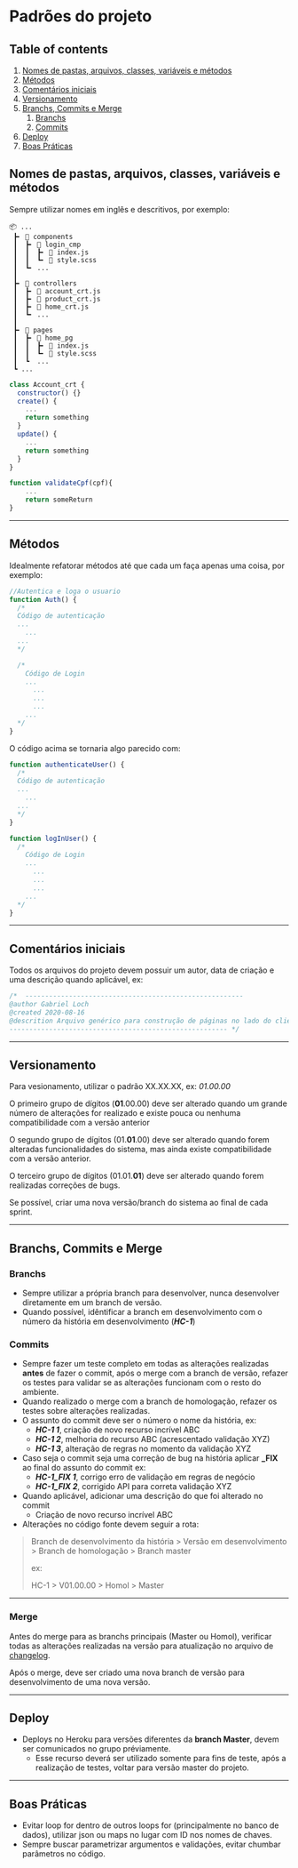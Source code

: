 # Padrões do projeto

## Table of contents
1. [Nomes de pastas, arquivos, classes, variáveis e métodos](#Nomes-de-pastas,-arquivos,-classes,-variáveis-e-métodos)
2. [Métodos](#Métodos)
3. [Comentários iniciais](#Comentários-iniciais)
4. [Versionamento](#Versionamento)
5. [Branchs, Commits e Merge](#Branchs,-Commits-e-Merge)
    1. [Branchs](#Branchs)
    2. [Commits](#Commits)
6. [Deploy](#Deploy)
7. [Boas Práticas](#Boas-Práticas)

## Nomes de pastas, arquivos, classes, variáveis e métodos

Sempre utilizar nomes em inglês e descritivos, por exemplo:

```
📦 ...
 ┣╸ 📂 components
 ┃  ┣╸ 📂 login_cmp
 ┃  ┃  ┣╸ 📜 index.js
 ┃  ┃  ┗╸ 📜 style.scss
 ┃  ┗╸ ...
 ┃
 ┣╸ 📂 controllers
 ┃  ┣╸ 📜 account_crt.js
 ┃  ┣╸ 📜 product_crt.js
 ┃  ┣╸ 📜 home_crt.js
 ┃  ┗╸ ...
 ┃
 ┣╸ 📂 pages
 ┃  ┣╸ 📂 home_pg
 ┃  ┃  ┣╸ 📜 index.js
 ┃  ┃  ┗╸ 📜 style.scss
 ┃  ┗  ...
 ┗ ...
```

```javascript
class Account_crt {
  constructor() {}
  create() {
    ...
    return something
  }
  update() {
    ...
    return something
  }
}
```

```javascript
function validateCpf(cpf){
    ...
    return someReturn
}
```

---


## Métodos

Idealmente refatorar métodos até que cada um faça apenas uma coisa, por exemplo:

```javascript
//Autentica e loga o usuario
function Auth() {
  /*
  Código de autenticação
  ...
    ...
  ...
  */

  /*
    Código de Login
    ...
      ...
      ...
      ...
    ...
  */
}
```

O código acima se tornaria algo parecido com:

```javascript
function authenticateUser() {
  /*
  Código de autenticação
  ...
    ...
  ...
  */
}

function logInUser() {
  /*
    Código de Login
    ...
      ...
      ...
      ...
    ...
  */
}
```


---

## Comentários iniciais

Todos os arquivos do projeto devem possuir um autor, data de criação e uma descrição quando aplicável, ex:

```javascript
/*  ------------------------------------------------------- 
@author Gabriel Loch
@created 2020-08-16
@descrition Arquivo genérico para construção de páginas no lado do cliente, não deve ser utilizado como roda direta.
------------------------------------------------------- */
```

---

## Versionamento

Para vesionamento, utilizar o padrão XX.XX.XX, ex: _01.00.00_

O primeiro grupo de dígitos (**01**.00.00) deve ser alterado quando um grande número de alterações for realizado e existe pouca ou nenhuma compatibilidade com a versão anterior

O segundo grupo de dígitos (01.**01**.00) deve ser alterado quando forem alteradas funcionalidades do sistema, mas ainda existe compatibilidade com a versão anterior.

O terceiro grupo de dígitos (01.01.**01**) deve ser alterado quando forem realizadas correções de bugs.

Se possível, criar uma nova versão/branch do sistema ao final de cada sprint.

---

## Branchs, Commits e Merge

### Branchs

- Sempre utilizar a própria branch para desenvolver, nunca desenvolver diretamente em um branch de versão.
- Quando possível, idêntificar a branch em desenvolvimento com o número da história em desenvolvimento (_**HC-1**_)

### Commits

- Sempre fazer um teste completo em todas as alterações realizadas **antes** de fazer o commit, após o merge com a branch de versão, refazer os testes para validar se as alterações funcionam com o resto do ambiente.
- Quando realizado o merge com a branch de homologação, refazer os testes sobre alterações realizadas.
- O assunto do commit deve ser o número o nome da história, ex: 
    - _**HC-1 1**_, criação de novo recurso incrível ABC
    - _**HC-1 2**_, melhoria do recurso ABC (acrescentado validação XYZ)
    - _**HC-1 3**_, alteração de regras no momento da validação XYZ
- Caso seja o commit seja uma correção de bug na história aplicar **\_FIX** ao final do assunto do commit ex: 
    - _**HC-1_FIX 1**_, corrigo erro de validação em regras de negócio
    - _**HC-1_FIX 2**_, corrigido API para correta validação XYZ
- Quando aplicável, adicionar uma descrição do que foi alterado no commit
    - Criação de novo recurso incrível ABC
- Alterações no código fonte devem seguir a rota:
> Branch de desenvolvimento da história > Versão em desenvolvimento > Branch de homologação > Branch master
> 
> ex:
> 
> HC-1 > V01.00.00 > Homol > Master

---

### Merge

Antes do merge para as branchs principais (Master ou Homol), verificar todas as alterações realizadas na versão para atualização no arquivo de [changelog](./changelog.md).

Após o merge, deve ser criado uma nova branch de versão para desenvolvimento de uma nova versão.

---

## Deploy
- Deploys no Heroku para versões diferentes da **branch Master**, devem ser comunicados no grupo préviamente.
    - Esse recurso deverá ser utilizado somente para fins de teste, após a realização de testes, voltar para versão master do projeto.

---

## Boas Práticas

- Evitar loop for dentro de outros loops for (principalmente no banco de dados), utilizar json ou maps no lugar com ID nos nomes de chaves.
- Sempre buscar parametrizar argumentos e validações, evitar chumbar parâmetros no código.